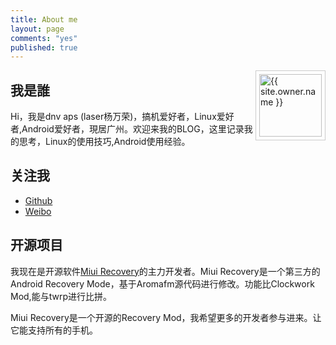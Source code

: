 ```yaml
---
title: About me
layout: page
comments: "yes"
published: true
---
```


<img src="{{ site.owner.avatar }}" alt="{{ site.owner.name }}" class="avatar" style="width: 100px; margin: 0 0 8px; border: solid 1px #ccc; float: right; padding: 5px;" />

## 我是誰

Hi，我是dnv aps (laser杨万荣)，搞机爱好者，Linux爱好者,Android爱好者，現居广州。欢迎来我的BLOG，这里记录我的思考，Linux的使用技巧,Android使用经验。

## 关注我

* [Github](http://github.com/sndnvaps)
* [Weibo](http://weibo.com/210124187)

## 开源项目

我现在是开源软件[Miui Recovery][0]的主力开发者。Miui Recovery是一个第三方的 Android Recovery Mode，基于Aromafm源代码进行修改。功能比Clockwork Mod,能与twrp进行比拼。

Miui Recovery是一个开源的Recovery Mod，我希望更多的开发者参与进来。让它能支持所有的手机。


[0]: http://github.com/sndnvaps/miui_recovery "Miui Recovery"
